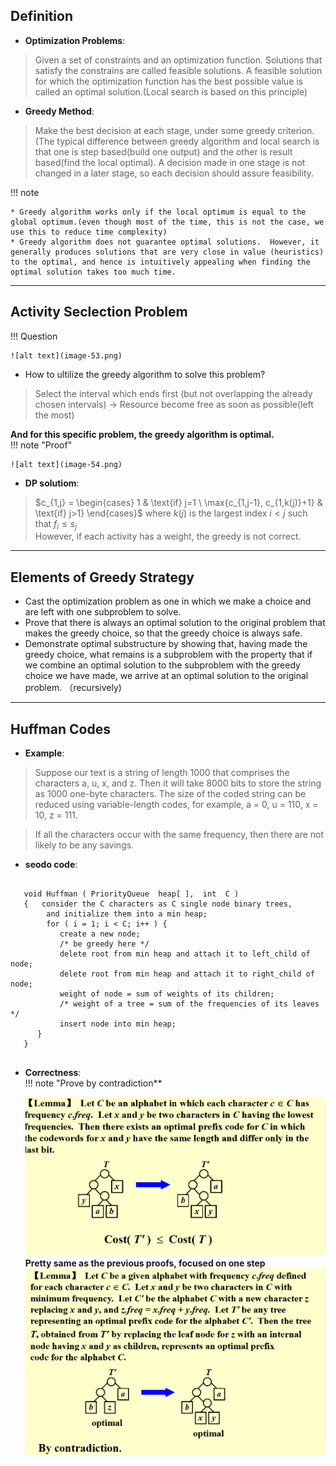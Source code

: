 ## Definition  
* **Optimization Problems**:  
> Given a set of constraints and an optimization function.  Solutions that satisfy the constrains are called feasible solutions.  A feasible solution for which the optimization function has the best possible value is called an optimal solution.(Local search is based on this principle)    

* **Greedy Method**:  
> Make the best decision at each stage, under some greedy criterion. (The typical difference between greedy algorithm and local search is that one is step based(build one output) and the other is result based(find the local optimal).  A decision made in one stage is not changed in a later stage, so each decision should assure feasibility.    

!!! note  

    * Greedy algorithm works only if the local optimum is equal to the global optimum.(even though most of the time, this is not the case, we use this to reduce time complexity)  
    * Greedy algorithm does not guarantee optimal solutions.  However, it generally produces solutions that are very close in value (heuristics) to the optimal, and hence is intuitively appealing when finding the optimal solution takes too much time.
      
---------------------------------------------  
## Activity Seclection Problem  
!!! Question  

    ![alt text](image-53.png)  

* How to ultilize the greedy algorithm to solve this problem?  
> Select the interval which ends first (but not overlapping the already chosen intervals) -> Resource become free as soon as possible(left the most)  

**And for this specific problem, the greedy algorithm is optimal.**  
!!! note "Proof"  

    ![alt text](image-54.png)  


* **DP solutiom**:  
> $c_{1,j} = \begin{cases} 1 & \text{if} j=1 \\ \max{c_{1,j-1}, c_{1,k(j)}+1} & \text{if} j>1} \end{cases}$ where $k(j)$ is the largest index $i<j$ such that $f_i \le s_j$  
> However, if each activity has a weight, the greedy is not correct.  
  
---------------------------------------------  

## Elements of Greedy Strategy  
* Cast the optimization problem as one in which we make a choice and are left with one subproblem to solve.    
* Prove that there is always an optimal solution to the original problem that makes the greedy choice, so that the greedy choice is always safe.  
* Demonstrate optimal substructure by showing that, having made the greedy choice, what remains is a subproblem with the property that if we combine an optimal solution to the subproblem with the greedy choice we have made, we arrive at an optimal solution to the original problem. （recursively)    

-------------------------------------------------  
## Huffman Codes  
* **Example**:  
> Suppose our text is a string of length 1000 that comprises the characters  a, u, x, and z.  Then it will take 8000 bits to store the string as 1000 one-byte characters. The size of the coded string can be reduced using variable-length codes, for example, a = 0, u = 110, x = 10, z  = 111.   
  
> If all the characters occur with the same frequency, then there are not likely to be any savings.  

* **seodo code**:  
```less  

   void Huffman ( PriorityQueue  heap[ ],  int  C )
   {   consider the C characters as C single node binary trees,
        and initialize them into a min heap;
        for ( i = 1; i < C; i++ ) { 
           create a new node;
           /* be greedy here */
           delete root from min heap and attach it to left_child of node;
           delete root from min heap and attach it to right_child of node;
           weight of node = sum of weights of its children;
           /* weight of a tree = sum of the frequencies of its leaves */
           insert node into min heap;
      }
   }
   
```  

* **Correctness**:  
!!! note "Prove by contradiction**  

    ![alt text](image-55.png)  
    **Pretty same as the previous proofs, focused on one step**  
    ![alt text](image-57.png)




    

